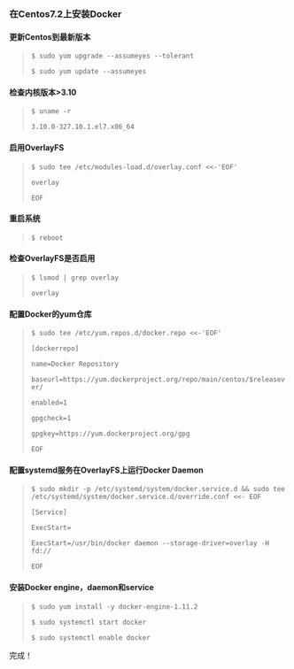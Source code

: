 ### 在Centos7.2上安装Docker

#### 更新Centos到最新版本

> `$ sudo yum upgrade --assumeyes --tolerant `
> 
> `$ sudo yum update --assumeyes`

#### 检查内核版本&gt;3.10

> `$ uname -r `
> 
> `3.10.0-327.10.1.el7.x86_64`

#### 启用OverlayFS

> `$ sudo tee /etc/modules-load.d/overlay.conf <<-'EOF' `
> 
> `overlay`
> 
> `EOF`

#### 重启系统

> `$ reboot`

#### 检查OverlayFS是否启用

> `$ lsmod | grep overlay `
> 
> `overlay`

#### 配置Docker的yum仓库

> `$ sudo tee /etc/yum.repos.d/docker.repo <<-'EOF' `
> 
> `[dockerrepo] `
> 
> `name=Docker Repository `
> 
> `baseurl=https://yum.dockerproject.org/repo/main/centos/$releasever/ `
> 
> `enabled=1 `
> 
> `gpgcheck=1 `
> 
> `gpgkey=https://yum.dockerproject.org/gpg `
> 
> `EOF`

#### 配置systemd服务在OverlayFS上运行Docker Daemon

> `$ sudo mkdir -p /etc/systemd/system/docker.service.d && sudo tee /etc/systemd/system/docker.service.d/override.conf <<- EOF `
> 
> `[Service] `
> 
> `ExecStart= `
> 
> `ExecStart=/usr/bin/docker daemon --storage-driver=overlay -H fd:// `
> 
> `EOF`

#### 安装Docker engine，daemon和service

> `$ sudo yum install -y docker-engine-1.11.2 `
> 
> `$ sudo systemctl start docker `
> 
> `$ sudo systemctl enable docker`

完成！


